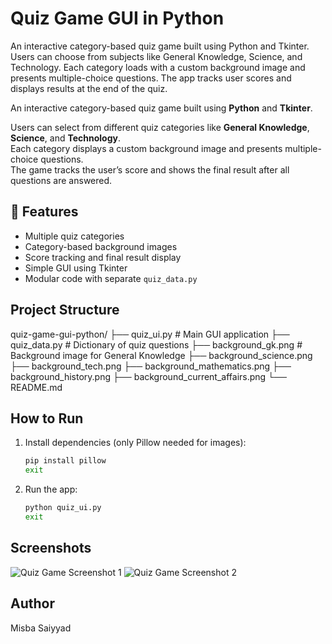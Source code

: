 # Quiz Game GUI in Python

An interactive category-based quiz game built using Python and Tkinter. Users can choose from subjects like General Knowledge, Science, and Technology. Each category loads with a custom background image and presents multiple-choice questions. The app tracks user scores and displays results at the end of the quiz.

An interactive category-based quiz game built using **Python** and **Tkinter**.

Users can select from different quiz categories like **General Knowledge**, **Science**, and **Technology**.  
Each category displays a custom background image and presents multiple-choice questions.  
The game tracks the user’s score and shows the final result after all questions are answered.

## 🔧 Features

- Multiple quiz categories
- Category-based background images
- Score tracking and final result display
- Simple GUI using Tkinter
- Modular code with separate `quiz_data.py`

## Project Structure

quiz-game-gui-python/
├── quiz_ui.py # Main GUI application
├── quiz_data.py # Dictionary of quiz questions
├── background_gk.png # Background image for General Knowledge
├── background_science.png
├── background_tech.png
├── background_mathematics.png
├── background_history.png
├── background_current_affairs.png
└── README.md 


## How to Run

1. Install dependencies (only Pillow needed for images):

   ```bash
   pip install pillow
   exit


2. Run the app:

   ```bash
   python quiz_ui.py
   exit

## Screenshots

![Quiz Game Screenshot 1](Quiz-preview0.png)
![Quiz Game Screenshot 2](quiz-preview2.png)

## Author

Misba Saiyyad








